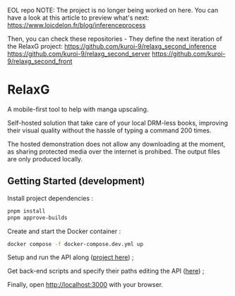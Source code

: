 EOL repo NOTE: The project is no longer being worked on here. You can have a look at this article to preview what's next:
https://www.loicdelon.fr/blog/inferenceprocess


Then, you can check these repositories - They define the next iteration of the RelaxG project:
https://github.com/kuroi-9/relaxg_second_inference
https://github.com/kuroi-9/relaxg_second_server
https://github.com/kuroi-9/relaxg_second_front

# RelaxG 
A mobile-first tool to help with manga upscaling.

Self-hosted solution that take care of your local DRM-less books, improving their visual quality without the hassle of typing a command 200 times.

The hosted demonstration does not allow any downloading at the moment, as sharing protected media over the internet is prohibed. The output files are only produced locally.

## Getting Started (development)
Install project dependencies :
```bash
pnpm install
pnpm approve-builds
```
Create and start the Docker container :
```bash
docker compose -f docker-compose.dev.yml up
```

Setup and run the API along ([project here](https://github.com/kuroi-9/relaxg_api_reworked)) ;

Get back-end scripts and specify their paths editing the API ([here](https://github.com/kuroi-9/relax_tools)) ;

Finally, open [http://localhost:3000](http://localhost:3001) with your browser.
